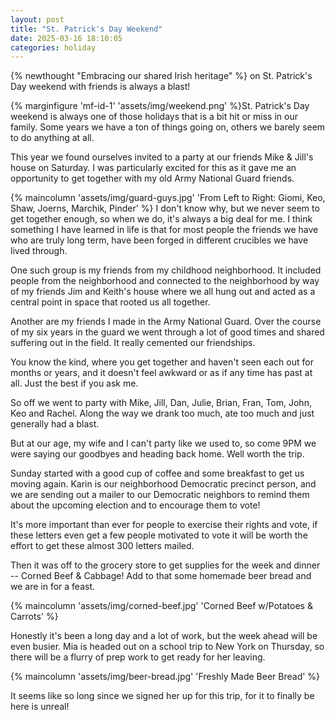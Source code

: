 ```yaml
---
layout: post
title: "St. Patrick's Day Weekend"
date: 2025-03-16 18:10:05
categories: holiday
---
```


{% newthought "Embracing our shared Irish heritage" %} on St. Patrick's Day weekend with friends is always a blast!<!--more-->

{% marginfigure 'mf-id-1' 'assets/img/weekend.png' %}St. Patrick's Day weekend is always one of those holidays that is a bit hit or miss in our family. Some years we have a ton of things going on, others we barely seem to do anything at all.

This year we found ourselves invited to a party at our friends Mike & Jill's house on Saturday. I was particularly excited for this as it gave me an opportunity to get together with my old Army National Guard friends.

{% maincolumn 'assets/img/guard-guys.jpg' 'From Left to Right: Giomi, Keo, Shaw, Joerns, Marchik, Pinder' %}
I don't know why, but we never seem to get together enough, so when we do, it's always a big deal for me. I think something I have learned in life is that for most people the friends we have who are truly long term, have been forged in different crucibles we have lived through.

One such group is my friends from my childhood neighborhood. It included people from the neighborhood and connected to the neighborhood by way of my friends Jim and Keith's house where we all hung out and acted as a central point in space that rooted us all together.

Another are my friends I made in the Army National Guard. Over the course of my six years in the guard we went through a lot of good times and shared suffering out in the field. It really cemented our friendships.

You know the kind, where you get together and haven't seen each out for months or years, and it doesn't feel awkward or as if any time has past at all. Just the best if you ask me.

So off we went to party with Mike, Jill, Dan, Julie, Brian, Fran, Tom, John, Keo and Rachel. Along the way we drank too much, ate too much and just generally had a blast.

But at our age, my wife and I can't party like we used to, so come 9PM we were saying our goodbyes and heading back home. Well worth the trip.

Sunday started with a good cup of coffee and some breakfast to get us moving again. Karin is our neighborhood Democratic precinct person, and we are sending out a mailer to our Democratic neighbors to remind them about the upcoming election and to encourage them to vote!

It's more important than ever for people to exercise their rights and vote, if these letters even get a few people motivated to vote it will be worth the effort to get these almost 300 letters mailed.

Then it was off to the grocery store to get supplies for the week and dinner -- Corned Beef & Cabbage! Add to that some homemade beer bread and we are in for a feast.

{% maincolumn 'assets/img/corned-beef.jpg' 'Corned Beef w/Potatoes & Carrots' %}

Honestly it's been a long day and a lot of work, but the week ahead will be even busier. Mia is headed out on a school trip to New York on Thursday, so there will be a flurry of prep work to get ready for her leaving.

{% maincolumn 'assets/img/beer-bread.jpg' 'Freshly Made Beer Bread' %}

It seems like so long since we signed her up for this trip, for it to finally be here is unreal!
